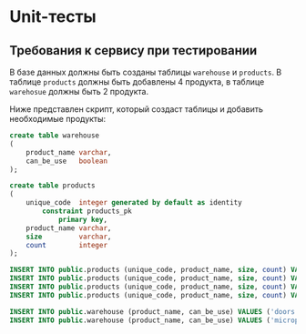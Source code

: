 # Unit-тесты

## Требования к сервису при тестировании
В базе данных должны быть созданы таблицы `warehouse` и `products`.
В таблице `products` должны быть добавлены 4 продукта, в таблице `warehosue`
должны быть 2 продукта.

Ниже представлен скрипт, который создаст таблицы и добавить необходимые продукты:
```sql
create table warehouse
(
    product_name varchar,
    can_be_use   boolean
);

create table products
(
    unique_code  integer generated by default as identity
        constraint products_pk
            primary key,
    product_name varchar,
    size         varchar,
    count        integer
);

INSERT INTO public.products (unique_code, product_name, size, count) VALUES (1, 'milk', '0.2m', 15);
INSERT INTO public.products (unique_code, product_name, size, count) VALUES (2, 'tables', '1.5m', 20);
INSERT INTO public.products (unique_code, product_name, size, count) VALUES (3, 'doors', '1.8m', 18);
INSERT INTO public.products (unique_code, product_name, size, count) VALUES (4, 'microphones', '0.15m', 4);

INSERT INTO public.warehouse (product_name, can_be_use) VALUES ('doors', true);
INSERT INTO public.warehouse (product_name, can_be_use) VALUES ('microphones', true);
```
